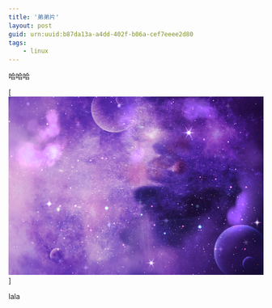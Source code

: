 ```yaml
---
title: '弟弟片'
layout: post
guid: urn:uuid:b87da13a-a4dd-402f-b06a-cef7eeee2d80
tags:
    - linux
---
```


哈哈哈

[![](/media/files/2017/xx.jpg)]

lala
